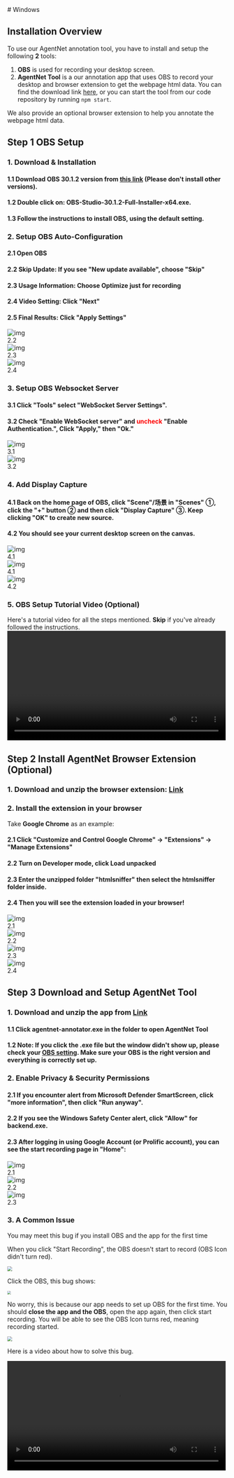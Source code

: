 <link rel="stylesheet" href="../assets/style.css">
# Windows

## Installation Overview

To use our AgentNet annotation tool, you have to install and setup the following **2** tools:

1. **OBS** is used for recording your desktop screen.
2. **AgentNet Tool** is a our annotation app that uses OBS to record your desktop and browser extension to get the webpage html data. You can find the download link [here](https://github.com/xlang-ai/OpenCUA/releases/tag/v1.0.0), or you can start the tool from our code repository by running `npm start`.

We also provide an optional browser extension to help you annotate the webpage html data.

## Step 1 OBS Setup

### 1. Download & Installation

#### 1.1 Download **OBS 30.1.2 version** from [this link](https://drive.google.com/file/d/1gas-fR4HJdp2_k8JtqTC98SBRA9sxWJV/view?usp=drive_link) (Please don't install other versions).

#### 1.2 Double click on: **OBS-Studio-30.1.2-Full-Installer-x64.exe**.

#### 1.3 Follow the instructions to install OBS, using the default setting.

<!-- [TODO]

<div style="text-align: center;">
    <img src="../windows_assets/obs0.png" alt="img" style="zoom:33%;">
</div> -->

### 2. Setup OBS Auto-Configuration

#### 2.1 Open OBS

#### 2.2 Skip Update: If you see "New update available", choose "Skip"

#### 2.3 Usage Information: Choose **Optimize just for recording**

#### 2.4 Video Setting: Click "Next"

#### 2.5 Final Results: Click "Apply Settings"

<div class="image-collection">
<div class="image-container">
 <img src="../windows_assets/obs1.png" alt="img" class="step-image">
 <div class="step-tag">2.2</div>
</div>
<div class="image-container">
 <img src="../windows_assets/obs3.png" alt="img" class="step-image">
 <div class="step-tag">2.3</div>
</div>
<div class="image-container">
 <img src="../windows_assets/obs4.png" alt="img" class="step-image">
 <div class="step-tag">2.4</div>
</div>
</div>

### 3. Setup OBS Websocket Server

#### 3.1 Click **"Tools"** select **"WebSocket Server Settings".**

#### 3.2 Check **"Enable WebSocket server"** and <span style="color:red;">**uncheck**</span> **"Enable Authentication."**, Click "Apply," then "Ok."

<div class="image-collection">
    <div class="image-container">
        <img src="../windows_assets/obs5.png" alt="img" class="step-image">
        <div class="step-tag">3.1</div>
    </div>
    <div class="image-container">
        <img src="../windows_assets/obs6.png" alt="img" class="step-image">
        <div class="step-tag">3.2</div>
    </div>
</div>

### 4. Add Display Capture

#### 4.1 Back on the home page of OBS, click **"Scene"**/**场景** in "Scenes" ①, click the **"+"** button ② and then click **"Display Capture"** ③. Keep clicking "OK" to create new source.

#### 4.2 You should see your **current desktop** screen on the canvas.

<div class="image-collection">
<div class="image-container">
    <img src="../windows_assets/obs7.png" alt="img" class="step-image">
    <div class="step-tag">4.1</div>
</div>
<div class="image-container">
    <img src="../windows_assets/obs8.png" alt="img" class="step-image">
    <div class="step-tag">4.1</div>
</div>
<div class="image-container">
    <img src="../windows_assets/obs9.png" alt="img" class="step-image">
    <div class="step-tag">4.2</div>
</div>
</div>

### 5. OBS Setup Tutorial Video (Optional)

Here's a tutorial video for all the steps mentioned. **Skip** if you've already followed the instructions.
<video width="500" controls>

  <source src="../windows_assets/windows_setup_obs.mp4" type="video/mp4">
</video>

## Step 2 Install AgentNet Browser Extension (Optional)

### 1. Download and unzip the browser extension: [**Link**](https://drive.google.com/drive/folders/14EJGi6buBT5O4mJ-58ghMkaZf1uXS1oN)

### 2. Install the extension in your browser

Take **Google Chrome** as an example:

#### 2.1 Click "Customize and Control Google Chrome" -> "Extensions" -> "Manage Extensions"

#### 2.2 Turn on **Developer mode**, click **Load unpacked**

#### 2.3 Enter the unzipped folder "htmlsniffer" then select the htmlsniffer folder inside.

#### 2.4 Then you will see the extension loaded in your browser!

<div class="image-collection">
    <div class="image-container">
        <img src="../windows_assets/html0.png" alt="img" class="step-image">
        <div class="step-tag">2.1</div>
    </div>
    <div class="image-container">
        <img src="../windows_assets/developer_mode.png" alt="img" class="step-image">
        <div class="step-tag">2.2</div>
    </div>
    <div class="image-container">
        <img src="../windows_assets/html2.png" alt="img" class="step-image">
        <div class="step-tag">2.3</div>
    </div>
    <div class="image-container">
        <img src="../windows_assets/html3.png" alt="img" class="step-image">
        <div class="step-tag">2.4</div>
    </div>
</div>

## Step 3 Download and Setup AgentNet Tool

### 1. Download and unzip the app from [**Link**](https://github.com/xlang-ai/OpenCUA/releases/tag/v1.0.0)

#### 1.1 Click **agentnet-annotator.exe** in the folder to open AgentNet Tool

#### 1.2 Note: If you click the .exe file but the window didn't show up, please check your [OBS setting](#step-1-obs-setup). Make sure your OBS is the right version and everything is correctly set up.

<!-- The App's home page looks like below.

<div style="text-align: center;">
    <img src="../windows_assets/app1.png" alt="img" style="zoom:33%; width: 75%;">
</div> -->

### 2. Enable Privacy & Security Permissions

#### 2.1 If you encounter alert from Microsoft Defender SmartScreen, click "more information", then click "Run anyway".

#### 2.2 If you see the Windows Safety Center alert, click "Allow" for backend.exe.

#### 2.3 After logging in using Google Account (or Prolific account), you can see the start recording page in "Home":

<div class="image-collection">
    <div class="image-container">
        <img src="../windows_assets/AD_4nXdILQ4EVsS6AJ_0C1Nk5bqSlJQgJWEV2Ax4OyzJM7lyznGZ_xob-N_LZFfQT3-JkBKvO16UbS2C9LkzAVqoDn9W7_V2hYwO0ZsOLXx5CBRa4OWyTzMpSVAdvx7AIfRcxutdlB27GG6tYBQsi8M1gVanYkVf.png" alt="img" class="step-image" />
        <div class="step-tag">2.1</div>
    </div>
    <div class="image-container">
        <img src="../windows_assets/AD_4nXeUI3Y5EtR6WTpOj_Pl2jSg6EdlclUw_zBcbBUX6lIgtdnojywZvTA-zYT3taaC1KWC1F-FqqV4_wYI6_nq83WG62J6hSmNy-a3x370JP-1WVQtV84opr3_fxZj-tjACaihYB1yOCKrZHERN8IITYuVmB8H.png" alt="img" class="step-image" />
        <div class="step-tag">2.2</div>
    </div>
    <div class="image-container">
        <img src="../windows_assets/app1.png" alt="img" class="step-image"/>
        <div class="step-tag">2.3</div>
    </div>
</div>

### 3. A Common Issue

You may meet this bug if you install OBS and the app for the first time

When you click "Start Recording", the OBS doesn't start to record (OBS Icon didn't turn red).

<img src="../windows_assets/obs_icon1.png" style="zoom:70%;" />

Click the OBS, this bug shows:

<img src="../windows_assets/bug.png" style="zoom:50%;" />

No worry, this is because our app needs to set up OBS for the first time. You should **close the app and the OBS**, open the app again, then click start recording. You will be able to see the OBS Icon turns red, meaning recording started.

<img src="../windows_assets/obs_icon.png" style="zoom:70%;" />

Here is a video about how to solve this bug.

<video width="500" controls>
  <source src="../windows_assets/obs_start_bug.mp4" type="video/mp4">
</video>
